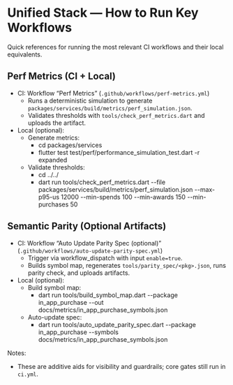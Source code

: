 # Unified Stack — How to Run Key Workflows

Quick references for running the most relevant CI workflows and their local equivalents.

## Perf Metrics (CI + Local)

-    CI: Workflow “Perf Metrics” (`.github/workflows/perf-metrics.yml`)
     -    Runs a deterministic simulation to generate `packages/services/build/metrics/perf_simulation.json`.
     -    Validates thresholds with `tools/check_perf_metrics.dart` and uploads the artifact.
-    Local (optional):
     -    Generate metrics:
          -    cd packages/services
          -    flutter test test/perf/performance_simulation_test.dart -r expanded
     -    Validate thresholds:
          -    cd ../../
          -    dart run tools/check_perf_metrics.dart --file packages/services/build/metrics/perf_simulation.json --max-p95-us 12000 --min-spends 100 --min-awards 150 --min-purchases 50

## Semantic Parity (Optional Artifacts)

-    CI: Workflow “Auto Update Parity Spec (optional)” (`.github/workflows/auto-update-parity-spec.yml`)
     -    Trigger via workflow_dispatch with input `enable=true`.
     -    Builds symbol map, regenerates `tools/parity_spec/<pkg>.json`, runs parity check, and uploads artifacts.
-    Local (optional):
     -    Build symbol map:
          -    dart run tools/build_symbol_map.dart --package in_app_purchase --out docs/metrics/in_app_purchase_symbols.json
     -    Auto-update spec:
          -    dart run tools/auto_update_parity_spec.dart --package in_app_purchase --symbols docs/metrics/in_app_purchase_symbols.json

Notes:

-    These are additive aids for visibility and guardrails; core gates still run in `ci.yml`.

